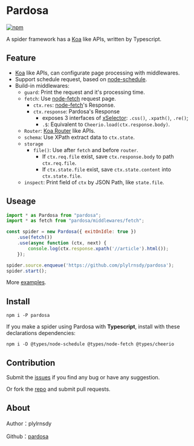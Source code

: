 # Pardosa

[![npm](https://img.shields.io/npm/v/pardosa.svg)](https://npmjs.org/package/pardosa)

A spider framework has a [Koa][koa] like APIs, written by Typescript.


## Feature

- [Koa][koa] like APIs, can configurate page processing with middlewares.
- Support schedule request, based on [node-schedule][node-schedule].
- Build-in middlewares:
  - `guard`: Print the request and it's processing time.
  - `fetch`: Use [node-fetch][node-fetch] request page.
    - `ctx.res`: [node-fetch][node-fetch]'s Response.
    - `ctx.response`: Pardosa's Response
      - exposes 3 interfaces of [xSelector][xselector]: `.css()`, `.xpath()`, `.re()`;
      - `.$`: Equivalent to `Cheerio.load(ctx.response.body)`.
  - `Router`: [Koa Router][koa-router] like APIs.
  - `schema`: Use XPath extract data to `ctx.state`.
  - `storage`
    - `file()`: Use after `fetch` and before `router`.
      - If `ctx.req.file` exist, save `ctx.response.body` to path `ctx.req.file`.
      - If `ctx.state.file` exist, save `ctx.state.content` into `ctx.state.file`.
  - `inspect`: Print field of `ctx` by JSON Path, like `state.file`.


## Useage

```javascript
import * as Pardosa from "pardosa";
import * as fetch from "pardosa/middlewares/fetch";

const spider = new Pardosa({ exitOnIdle: true })
    .use(fetch())
    .use(async function (ctx, next) {
        console.log(ctx.response.xpath('//article').html());
    });

spider.source.enqueue('https://github.com/plylrnsdy/pardosa');
spider.start();
```

More [examples](https://github.com/plylrnsdy/pardosa/tree/master/src/examples).


## Install

    npm i -P pardosa

If you make a spider using Pardosa with **Typescript**, install with these declarations dependencies:

    npm i -D @types/node-schedule @types/node-fetch @types/cheerio


## Contribution

Submit the [issues][issues] if you find any bug or have any suggestion.

Or fork the [repo][repository] and submit pull requests.


## About

Author：plylrnsdy

Github：[pardosa][repository]


[repository]:https://github.com/plylrnsdy/pardosa
[issues]:https://github.com/plylrnsdy/pardosa/issues

[koa]:https://github.com/koajs/koa
[koa-router]:https://github.com/alexmingoia/koa-router
[node-fetch]:https://github.com/bitinn/node-fetch
[node-schedule]:https://github.com/node-schedule/node-schedule
[xselector]:https://github.com/plylrnsdy/xselector
